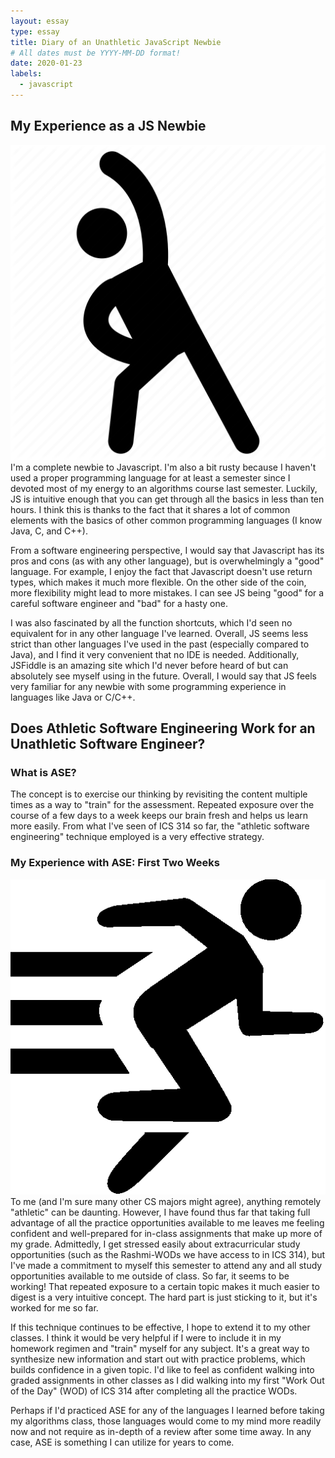```yaml
---
layout: essay
type: essay
title: Diary of an Unathletic JavaScript Newbie
# All dates must be YYYY-MM-DD format!
date: 2020-01-23
labels:
  - javascript
---
```

## My Experience as a JS Newbie
<img class="ui small right floated image" src="../images/athlete.png">
I'm a complete newbie to Javascript. I'm also a bit rusty because I haven't used a proper programming language for at least a semester since I devoted most of my energy to an algorithms course last semester. Luckily, JS is intuitive enough that you can get through all the basics in less than ten hours. I think this is thanks to the fact that it shares a lot of common elements with the basics of other common programming languages (I know Java, C, and C++).

From a software engineering perspective, I would say that Javascript has its pros and cons (as with any other language), but is overwhelmingly a "good" language. For example, I enjoy the fact that Javascript doesn't use return types, which makes it much more flexible. On the other side of the coin, more flexibility might lead to more mistakes. I can see JS being "good" for a careful software engineer and "bad" for a hasty one. 

I was also fascinated by all the function shortcuts, which I'd seen no equivalent for in any other language I've learned. Overall, JS seems less strict than other languages I've used in the past (especially compared to Java), and I find it very convenient that no IDE is needed. Additionally, JSFiddle is an amazing site which I'd never before heard of but can absolutely see myself using in the future. Overall, I would say that JS feels very familiar for any newbie with some programming experience in languages like Java or C/C++.

## Does Athletic Software Engineering Work for an Unathletic Software Engineer?
### What is ASE?
The concept is to exercise our thinking by revisiting the content multiple times as a way to "train" for the assessment. Repeated exposure over the course of a few days to a week keeps our brain fresh and helps us learn more easily. From what I've seen of ICS 314 so far, the "athletic software engineering" technique employed is a very effective strategy. 

### My Experience with ASE: First Two Weeks
<img class="ui small right floated image" src="../images/athlete2.png">
To me (and I'm sure many other CS majors might agree), anything remotely "athletic" can be daunting. However, I have found thus far that taking full advantage of all the practice opportunities available to me leaves me feeling confident and well-prepared for in-class assignments that make up more of my grade. Admittedly, I get stressed easily about extracurricular study opportunities (such as the Rashmi-WODs we have access to in ICS 314), but I've made a commitment to myself this semester to attend any and all study opportunities available to me outside of class. So far, it seems to be working! That repeated exposure to a certain topic makes it much easier to digest is a very intuitive concept. The hard part is just sticking to it, but it's worked for me so far.

If this technique continues to be effective, I hope to extend it to my other classes. I think it would be very helpful if I were to include it in my homework regimen and "train" myself for any subject. It's a great way to synthesize new information and start out with practice problems, which builds confidence in a given topic. I'd like to feel as confident walking into graded assignments in other classes as I did walking into my first "Work Out of the Day" (WOD) of ICS 314 after completing all the practice WODs.

Perhaps if I'd practiced ASE for any of the languages I learned before taking my algorithms class, those languages would come to my mind more readily now and not require as in-depth of a review after some time away. In any case, ASE is something I can utilize for years to come.
